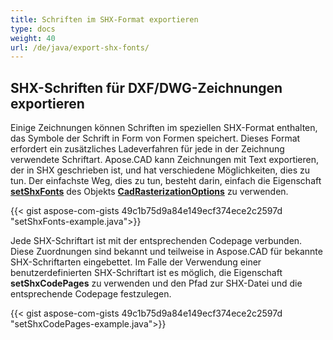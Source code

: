 ```yaml
---
title: Schriften im SHX-Format exportieren
type: docs
weight: 40
url: /de/java/export-shx-fonts/
---
```


## **SHX-Schriften für DXF/DWG-Zeichnungen exportieren**

Einige Zeichnungen können Schriften im speziellen SHX-Format enthalten, das Symbole der Schrift in Form von Formen speichert.
Dieses Format erfordert ein zusätzliches Ladeverfahren für jede in der Zeichnung verwendete Schriftart.
Apose.CAD kann Zeichnungen mit Text exportieren, der in SHX geschrieben ist, und hat verschiedene Möglichkeiten, dies zu tun.
Der einfachste Weg, dies zu tun, besteht darin, einfach die Eigenschaft [**setShxFonts**](https://reference.aspose.com/cad/java/com.aspose.cad.imageoptions/CadRasterizationOptions#setShxFonts-java.lang.String:A-) des Objekts [**CadRasterizationOptions**](https://reference.aspose.com/cad/java/com.aspose.cad.imageoptions/CadRasterizationOptions) zu verwenden.	

{{< gist aspose-com-gists 49c1b75d9a84e149ecf374ece2c2597d "setShxFonts-example.java">}}

Jede SHX-Schriftart ist mit der entsprechenden Codepage verbunden. Diese Zuordnungen sind bekannt und teilweise in Aspose.CAD für bekannte SHX-Schriftarten eingebettet.
Im Falle der Verwendung einer benutzerdefinierten SHX-Schriftart ist es möglich, die Eigenschaft **setShxCodePages** zu verwenden und den Pfad zur SHX-Datei und die entsprechende Codepage festzulegen.
	
{{< gist aspose-com-gists 49c1b75d9a84e149ecf374ece2c2597d "setShxCodePages-example.java">}}
